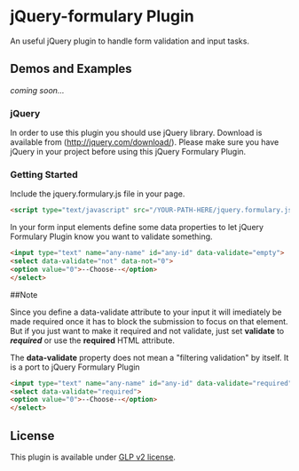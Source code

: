 jQuery-formulary Plugin
================

An useful jQuery plugin to handle form validation and input tasks.

## Demos and Examples
_coming soon..._

### jQuery

In order to use this plugin you should use jQuery library.
Download is available from (http://jquery.com/download/).
Please make sure you have jQuery in your project before using this jQuery Formulary Plugin.

### Getting Started

Include the jquery.formulary.js file in your page.

```html
<script type="text/javascript" src="/YOUR-PATH-HERE/jquery.formulary.js"></script>
```

In your form input elements define some data properties to let jQuery Formulary Plugin know you want to validate something.

```html
<input type="text" name="any-name" id="any-id" data-validate="empty"> 
<select data-validate="not" data-not="0">
<option value="0">--Choose--</option>
</select>
```

##Note

Since you define a data-validate attribute to your input it will imediately be made required once it has to block the submission to focus on that element.
But if you just want to make it required and not validate, just set __validate__ to ___required___ or use the __required__ HTML attribute. 

The __data-validate__ property does not mean a "filtering validation" by itself. It is a port to jQuery Formulary Plugin 

```html
<input type="text" name="any-name" id="any-id" data-validate="required"> 
<select data-validate="required">
<option value="0">--Choose--</option>
</select>
```


## License

This plugin is available under [GLP v2 license](http://www.gnu.org/licenses/gpl-2.0.html).

